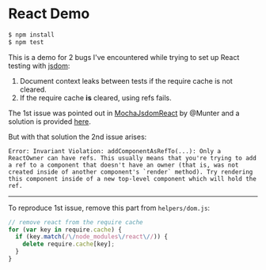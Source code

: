 # React Demo

```sh
$ npm install
$ npm test
```

This is a demo for 2 bugs I've encountered while trying to set up React testing with [jsdom](https://github.com/tmpvar/jsdom):

  1. Document context leaks between tests if the require cache is not cleared.
  2. If the require cache **is** cleared, using refs fails.

The 1st issue was pointed out in [MochaJsdomReact](https://github.com/Munter/MochaJsdomReact/blob/master/test/test-1.js) by @Munter and a solution is provided [here](http://stackoverflow.com/a/30544088/1247274).

But with that solution the 2nd issue arises:

```
Error: Invariant Violation: addComponentAsRefTo(...): Only a ReactOwner can have refs. This usually means that you're trying to add a ref to a component that doesn't have an owner (that is, was not created inside of another component's `render` method). Try rendering this component inside of a new top-level component which will hold the ref.
```

---

To reproduce 1st issue, remove this part from `helpers/dom.js`:

```js
// remove react from the require cache
for (var key in require.cache) {
  if (key.match(/\/node_modules\/react\//)) {
    delete require.cache[key];
  }
}
```
